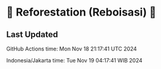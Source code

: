 
# 🌳 Reforestation (Reboisasi) 🌲

## Last Updated

GitHub Actions time: Mon Nov 18 21:17:41 UTC 2024

Indonesia/Jakarta time: Tue Nov 19 04:17:41 WIB 2024

